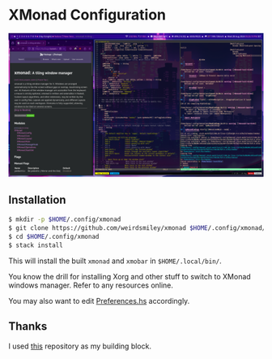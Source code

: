 # XMonad Configuration

![XMonad Preview](./preview/xmonad.png)

## Installation

```bash
$ mkdir -p $HOME/.config/xmonad
$ git clone https://github.com/weirdsmiley/xmonad $HOME/.config/xmonad/
$ cd $HOME/.config/xmonad
$ stack install
```

This will install the built `xmonad` and `xmobar` in `$HOME/.local/bin/`.

You know the drill for installing Xorg and other stuff to switch to XMonad
windows manager. Refer to any resources online.

You may also want to edit [Preferences.hs](https://github.com/weirdsmiley/xmonad/blob/main/src/Preferences.hs) accordingly.

## Thanks

I used [this](https://github.com/AtifChy/xmonad/) repository as my building block.
